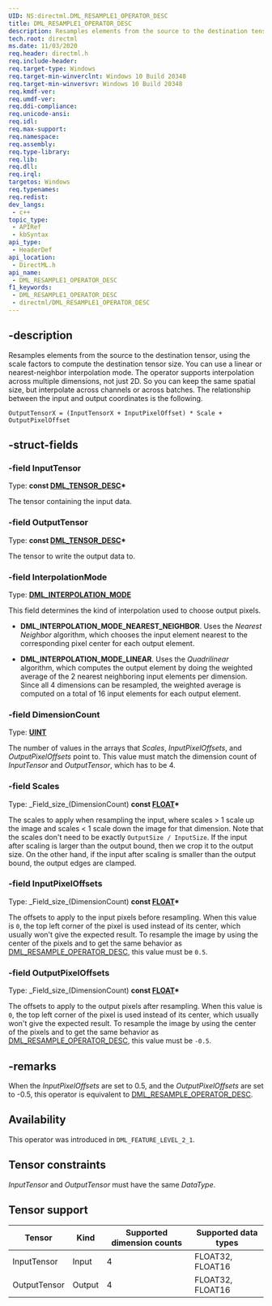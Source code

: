 ```yaml
---
UID: NS:directml.DML_RESAMPLE1_OPERATOR_DESC
title: DML_RESAMPLE1_OPERATOR_DESC
description: Resamples elements from the source to the destination tensor, using the scale factors to compute the destination tensor size. You can use a linear or nearest-neighbor interpolation mode.
tech.root: directml
ms.date: 11/03/2020
req.header: directml.h
req.include-header: 
req.target-type: Windows
req.target-min-winverclnt: Windows 10 Build 20348
req.target-min-winversvr: Windows 10 Build 20348
req.kmdf-ver: 
req.umdf-ver: 
req.ddi-compliance: 
req.unicode-ansi: 
req.idl: 
req.max-support: 
req.namespace: 
req.assembly: 
req.type-library: 
req.lib: 
req.dll: 
req.irql: 
targetos: Windows
req.typenames: 
req.redist: 
dev_langs:
 - c++
topic_type:
 - APIRef
 - kbSyntax
api_type:
 - HeaderDef
api_location:
 - DirectML.h
api_name:
 - DML_RESAMPLE1_OPERATOR_DESC
f1_keywords:
 - DML_RESAMPLE1_OPERATOR_DESC
 - directml/DML_RESAMPLE1_OPERATOR_DESC
---
```


## -description

Resamples elements from the source to the destination tensor, using the scale factors to compute the destination tensor size. You can use a linear or nearest-neighbor interpolation mode. The operator supports interpolation across multiple dimensions, not just 2D. So you can keep the same spatial size, but interpolate across channels or across batches. The relationship between the input and output coordinates is the following.

`OutputTensorX = (InputTensorX + InputPixelOffset) * Scale + OutputPixelOffset`

## -struct-fields

### -field InputTensor

Type: **const [DML_TENSOR_DESC](/windows/win32/api/directml/ns-directml-dml_tensor_desc)\***

The tensor containing the input data.

### -field OutputTensor

Type: **const [DML_TENSOR_DESC](/windows/win32/api/directml/ns-directml-dml_tensor_desc)\***

The tensor to write the output data to.

### -field InterpolationMode

Type: [**DML_INTERPOLATION_MODE**](/windows/win32/api/directml/ne-directml-dml_interpolation_mode)

This field determines the kind of interpolation used to choose output pixels.

- **DML_INTERPOLATION_MODE_NEAREST_NEIGHBOR**. Uses the *Nearest Neighbor* algorithm, which chooses the input element nearest to the corresponding pixel center for each output element.

- **DML_INTERPOLATION_MODE_LINEAR**. Uses the *Quadrilinear* algorithm, which computes the output element by doing the weighted average of the 2 nearest neighboring input elements per dimension. Since all 4 dimensions can be resampled, the weighted average is computed on a total of 16 input elements for each output element.

### -field DimensionCount

Type: [**UINT**](/windows/desktop/winprog/windows-data-types)

The number of values in the arrays that *Scales*, *InputPixelOffsets*, and *OutputPixelOffsets* point to. This value must match the dimension count of *InputTensor* and *OutputTensor*, which has to be 4.

### -field Scales

Type: \_Field\_size\_(DimensionCount) **const [FLOAT](/windows/desktop/WinProg/windows-data-types)\***

The scales to apply when resampling the input, where scales > 1 scale up the image and scales < 1 scale down the image for that dimension. Note that the scales don't need to be exactly `OutputSize / InputSize`. If the input after scaling is larger than the output bound, then we crop it to the output size. On the other hand, if the input after scaling is smaller than the output bound, the output edges are clamped.

### -field InputPixelOffsets

Type: \_Field\_size\_(DimensionCount) **const [FLOAT](/windows/desktop/WinProg/windows-data-types)\***

The offsets to apply to the input pixels before resampling. When this value is `0`, the top left corner of the pixel is used instead of its center, which usually won't give the expected result. To resample the image by using the center of the pixels and to get the same behavior as [DML_RESAMPLE_OPERATOR_DESC](/windows/win32/api/directml/ns-directml-dml_resample_operator_desc), this value must be `0.5`.

### -field OutputPixelOffsets

Type: \_Field\_size\_(DimensionCount) **const [FLOAT](/windows/desktop/WinProg/windows-data-types)\***

The offsets to apply to the output pixels after resampling. When this value is `0`, the top left corner of the pixel is used instead of its center, which usually won't give the expected result. To resample the image by using the center of the pixels and to get the same behavior as [DML_RESAMPLE_OPERATOR_DESC](/windows/win32/api/directml/ns-directml-dml_resample_operator_desc), this value must be `-0.5`.

## -remarks
When the *InputPixelOffsets* are set to 0.5, and the *OutputPixelOffsets* are set to -0.5, this operator is equivalent to [DML_RESAMPLE_OPERATOR_DESC](/windows/win32/api/directml/ns-directml-dml_resample_operator_desc).

## Availability
This operator was introduced in `DML_FEATURE_LEVEL_2_1`.

## Tensor constraints
*InputTensor* and *OutputTensor* must have the same *DataType*.

## Tensor support
| Tensor | Kind | Supported dimension counts | Supported data types |
| ------ | ---- | -------------------------- | -------------------- |
| InputTensor | Input | 4 | FLOAT32, FLOAT16 |
| OutputTensor | Output | 4 | FLOAT32, FLOAT16 |
